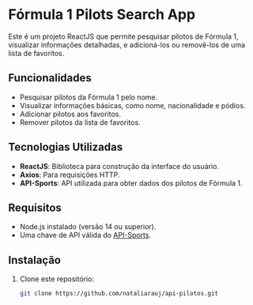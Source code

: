 # Fórmula 1 Pilots Search App

Este é um projeto ReactJS que permite pesquisar pilotos de Fórmula 1, visualizar informações detalhadas, e adicioná-los ou removê-los de uma lista de favoritos.

## Funcionalidades

- Pesquisar pilotos da Fórmula 1 pelo nome.
- Visualizar informações básicas, como nome, nacionalidade e pódios.
- Adicionar pilotos aos favoritos.
- Remover pilotos da lista de favoritos.

## Tecnologias Utilizadas

- **ReactJS**: Biblioteca para construção da interface do usuário.
- **Axios**: Para requisições HTTP.
- **API-Sports**: API utilizada para obter dados dos pilotos de Fórmula 1.

## Requisitos

- Node.js instalado (versão 14 ou superior).
- Uma chave de API válida do [API-Sports](https://rapidapi.com/api-sports/api/formula-1).

## Instalação

1. Clone este repositório:
   ```bash
   git clone https://github.com/nataliarauj/api-pilotos.git
